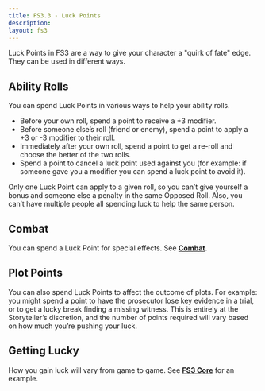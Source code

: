 ```yaml
---
title: FS3.3 - Luck Points
description:
layout: fs3
---
```


Luck Points in FS3 are a way to give your character a "quirk of fate" edge. They can be used in different ways.

## Ability Rolls

You can spend Luck Points in various ways to help your ability rolls.

* Before your own roll, spend a point to receive a +3 modifier.
* Before someone else’s roll (friend or enemy), spend a point to apply a +3 or -3 modifier to their roll.
* Immediately after your own roll, spend a point to get a re-roll and choose the better of the two rolls.
* Spend a point to cancel a luck point used against you (for example: if someone gave you a modifier you can spend a luck point to avoid it).

Only one Luck Point can apply to a given roll, so you can’t give yourself a bonus and someone else a penalty in the same Opposed Roll.	Also, you can’t have multiple people all spending luck to help the same person.

## Combat

You can spend a Luck Point for special effects.  See **[Combat](/fs3/fs3-3/combat#luck)**.

## Plot Points

You can also spend Luck Points to affect the outcome of plots. For example: you might spend a point to have the prosecutor lose key evidence in a trial, or to get a lucky break finding a missing witness. This is entirely at the Storyteller’s discretion, and the number of points required will vary based on how much you’re pushing your luck.

## Getting Lucky

How you gain luck will vary from game to game.  See **[FS3 Core](/fs3/fs3-3/core)** for an example.